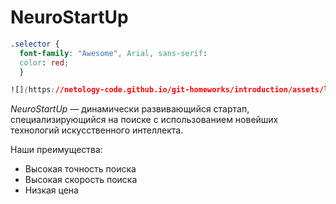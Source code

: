 

# NeuroStartUp
```css
.selector {
  font-family: "Awesome", Arial, sans-serif:
  color: red;
  }

![](https://netology-code.github.io/git-homeworks/introduction/assets/logo.png)
```
*NeuroStartUp* — динамически развивающийся стартап, специализирующийся на поиске с использованием 
 новейших технологий искусственного интеллекта.

Наши преимущества:
* Высокая точность поиска
* Высокая скорость поиска
* Низкая цена

